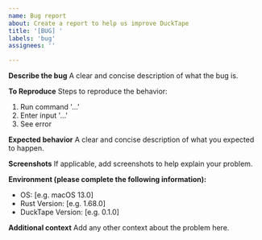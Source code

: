```yaml
---
name: Bug report
about: Create a report to help us improve DuckTape
title: '[BUG] '
labels: 'bug'
assignees: ''

---
```


**Describe the bug**
A clear and concise description of what the bug is.

**To Reproduce**
Steps to reproduce the behavior:
1. Run command '...'
2. Enter input '...'
3. See error

**Expected behavior**
A clear and concise description of what you expected to happen.

**Screenshots**
If applicable, add screenshots to help explain your problem.

**Environment (please complete the following information):**
- OS: [e.g. macOS 13.0]
- Rust Version: [e.g. 1.68.0]
- DuckTape Version: [e.g. 0.1.0]

**Additional context**
Add any other context about the problem here.
